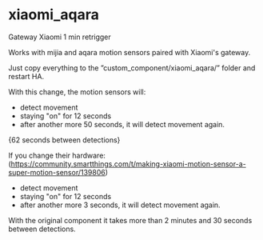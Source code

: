 # xiaomi_aqara
Gateway Xiaomi 1 min retrigger

Works with mijia and aqara motion sensors paired with Xiaomi's gateway. 

Just copy everything to the ”custom_component/xiaomi_aqara/” folder and restart HA.



With this change, the motion sensors will:
  - detect movement
  - staying "on" for 12 seconds
  - after another more 50 seconds, it will detect movement again.

  {62 seconds between detections}

If you change their hardware:
(https://community.smartthings.com/t/making-xiaomi-motion-sensor-a-super-motion-sensor/139806)
  - detect movement
  - staying "on" for 12 seconds
  - after another more 3 seconds, it will detect movement again.


With the original component it takes more than 2 minutes and 30 seconds between detections.
